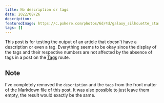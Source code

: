 ```yaml
---
title: No description or tags
date: 2022/08/26
description: 
featuredImage: https://c.pxhere.com/photos/6d/4d/galaxy_silhouette_star_night_night_sky-113640.jpg!d
tags: []
---
```


This post is for testing the output of an article that doesn't have a description or even a tag. Everything seems to be okay since the display of the tags and their respective numbers are not affected by the absence of tags in a post on the [Tags](/tags) route.

## Note

I've completely removed the `description` and the `tags` from the front matter of the Markdown file of this post. It was also possible to just leave them empty, the result would exactly be the same.
